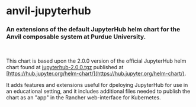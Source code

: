 # anvil-jupyterhub
### An extensions of the default JupyterHub helm chart for the Anvil composable system at Purdue University.

&nbsp;

This chart is based upon the 2.0.0 version of the official JupyterHub helm chart found at [jupyterhub-2.0.0.tgz](https://jupyterhub.github.io/helm-chart/jupyterhub-2.0.0.tgz) published at [https://hub.jupyter.org/helm-chart/](https://hub.jupyter.org/helm-chart/).

It adds features and extensions useful for dpeloying JupyterHub for use in an educational setting, and it includes additional files needed to publish the chart as an "app" in the Rancher web-interface for Kubernetes.
